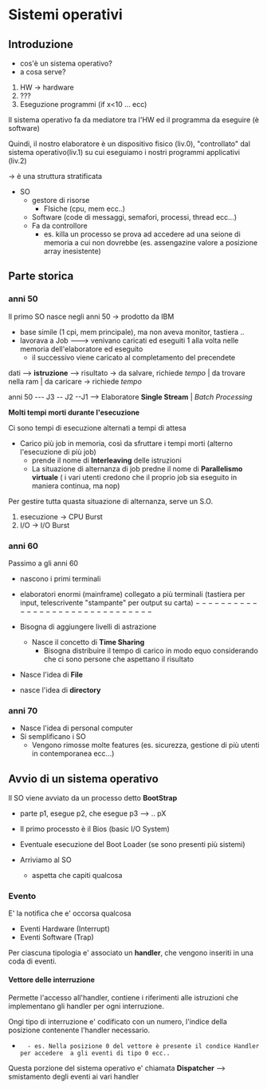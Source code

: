 # Sistemi operativi

## Introduzione
- cos'è un sistema operativo? 
- a cosa serve?

1) HW -> hardware
2) ???
3)  Eseguzione programmi (if x<10 ... ecc)

Il sistema operativo fa da mediatore tra l'HW ed il programma da eseguire (è software)

Quindi, il nostro elaboratore è un dispositivo fisico (liv.0), "controllato" dal sistema operativo(liv.1) su cui eseguiamo i nostri programmi applicativi (liv.2) 

-> è una struttura stratificata

- SO 
	- gestore di risorse
	   - FIsiche (cpu, mem ecc..)
   	- Software (code di messaggi, semafori, processi, thread ecc...)
	- Fa da controllore
		- es. killa un processo se prova ad accedere ad una seione di memoria a cui non dovrebbe (es. assengazine valore a posizione array inesistente)
		
## Parte storica
### anni 50
Il primo SO nasce negli anni 50 -> prodotto da IBM
 - base simile (1 cpi, mem principale), ma non aveva monitor, tastiera ..
 - lavorava a Job ---> venivano caricati ed eseguiti 1 alla volta nelle memoria dell'elaboratore ed eseguito
 	- il successivo viene caricato al completamento del precendete

dati --> **istruzione** --> risultato -> da salvare, richiede *tempo*
|
da trovare nella ram
|
da caricare -> richiede _tempo_

 anni 50 --- J3 -- J2 --J1 --> Elaboratore  **Single Stream** | *Batch Processing* 

**Molti tempi morti durante l'esecuzione**

Ci sono tempi di esecuzione alternati a tempi di attesa
- Carico più job in memoria, così da sfruttare i tempi morti (alterno l'esecuzione di più job)
	- prende il nome di **Interleaving** delle istruzioni 
	- La situazione di alternanza di job predne il nome di **Parallelismo virtuale** ( i vari utenti credono che il proprio job sia eseguito in maniera continua, ma nop)

Per gestire tutta quasta situazione di alternanza, serve un S.O.

1. esecuzione -> CPU Burst
2. I/O -> I/O Burst


### anni 60
Passimo a gli anni 60
 - nascono i primi terminali
 - elaboratori enormi (mainframe) collegato a più terminali (tastiera per input, telescrivente "stampante" per output su carta)
  $-------------------------------$
- Bisogna di aggiungere livelli di astrazione
	- Nasce il concetto di **Time Sharing** 
		- Bisogna distribuire il tempo di carico in modo equo considerando che ci sono persone che aspettano il risultato

- Nasce l'idea di **File**
- nasce l'idea di **directory**

### anni 70
- Nasce l'idea di personal computer
- Si semplificano i SO
	- Vengono rimosse molte features (es. sicurezza, gestione di più utenti in contemporanea ecc...)


	
## Avvio di un sistema operativo
 Il SO viene avviato da un processo detto **BootStrap**
 
 - parte p1, esegue p2, che esegue p3 --> .. pX

- Il primo processto è il Bios (basic I/O System)
- Eventuale esecuzione del Boot Loader (se sono presenti più sistemi)
- Arriviamo al SO
	- aspetta che capiti qualcosa
	
### Evento
E' la notifica che e' occorsa qualcosa
- Eventi Hardware (Interrupt)
- Eventi Software (Trap)

Per ciascuna tipologia e' associato un **handler**, che vengono inseriti in una coda di eventi.

#### Vettore delle interruzione
Permette l'accesso all'handler, contiene i riferimenti alle istruzioni che implementano gli handler per ogni interruzione.

Ongi tipo di interruzione e' codificato con un numero, l'indice della posizione contenente l'handler necessario.
- 		- es. Nella posizione 0 del vettore è presente il condice Handler per accedere  a gli eventi di tipo 0 ecc..

Questa porzione del sistema operativo e' chiamata **Dispatcher**  --> smistamento degli eventi ai vari handler
